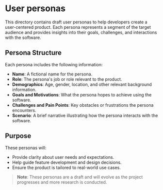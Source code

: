 # User personas

This directory contains draft user personas to help developers create a user-centered product. Each persona represents a segment of the target audience and provides insights into their goals, challenges, and interactions with the software.

## Persona Structure
Each persona includes the following information:
- **Name**: A fictional name for the persona.
- **Role**: The persona's job or role relevant to the product.
- **Demographics**: Age, gender, location, and other relevant background information.
- **Goals and Motivations**: What the persona hopes to achieve using the software.
- **Challenges and Pain Points**: Key obstacles or frustrations the persona encounters.
- **Scenario**: A brief narrative illustrating how the persona interacts with the software.

## Purpose
These personas will:
- Provide clarity about user needs and expectations.
- Help guide feature development and design decisions.
- Ensure the product is tailored to real-world use cases.

> **Note**: These personas are a draft and will evolve as the project progresses and more research is conducted.

